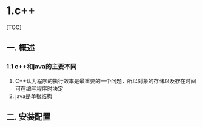 # 1.c++
[TOC]
## 一. 概述
### 1.1 c++和java的主要不同 
1. C++认为程序的执行效率是最重要的一个问题，所以对象的存储以及存在时间可在编写程序时决定
2. java是单根结构
## 二. 安装配置
